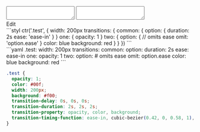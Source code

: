 <div data-size="490" class="code-cont" data-example="omit">
    <div class="code">
        <div class="code-wrap">
            <textarea id="stylus"></textarea>
            <textarea id="css"></textarea>
            <div class="edit-code">
                <span>Edit</span>
            </div>
        </div>
    </div>
</div>


<div data-size="490" data-examples="stylus"></div>
```styl
ctr('.test', {
  width: 200px
  transitions: {
    common: {
      option: {
        duration: 2s
        ease: 'ease-in'
      }
    }
    one: {
      opacity: 1
    }
    two: {
      option: {
        // omits ease
        omit: 'option.ease'
      }
      color: blue
      background: red
    }
  }
})
```

<div data-size="490" data-examples="yaml"></div>
```yaml
.test:
  width: 200px
  transitions:
    common:
      option:
        duration: 2s
        ease: ease-in
    one:
      opacity: 1
    two:
      option:
        # omits ease
        omit: option.ease
      color: blue
      background: red
```

```css
.test {
  opacity: 1;
  color: #00f;
  width: 200px;
  background: #f00;
  transition-delay: 0s, 0s, 0s;
  transition-duration: 2s, 2s, 2s;
  transition-property: opacity, color, background;
  transition-timing-function: ease-in, cubic-bezier(0.42, 0, 0.58, 1), cubic-bezier(0.42, 0, 0.58, 1);
}
```
<div class="cf"></div>
